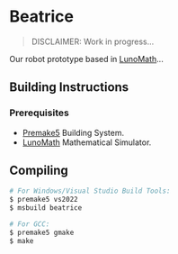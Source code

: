 # Beatrice
> DISCLAIMER: Work in progress...

Our robot prototype based in [LunoMath](https://github.com/1jari/LunoMath.git)...

## Building Instructions
### Prerequisites
- [Premake5](https://premake.github.io/) Building System.
- [LunoMath](https://github.com/1jari/LunoMath.git) Mathematical Simulator.

## Compiling
```sh
# For Windows/Visual Studio Build Tools:
$ premake5 vs2022
$ msbuild beatrice

# For GCC:
$ premake5 gmake
$ make
```